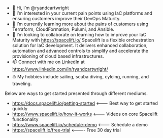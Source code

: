 - 👋 Hi, I’m @ryandcartwright
- 👀 I’m interested in your current pain points using IaC platforms and ensuring customers improve their DevOps Maturity.
- 🌱 I’m currently learning more about the pains of customers using Terraform, CloudFormation, Pulumi, and Ansible.
- 💞️ I’m looking to collaborate on learning how to improve your IaC Maturity with https://spacelift.io/ Spacelift is a flexible orchestration solution for IaC development. It delivers enhanced collaboration, automation and advanced controls to simplify and accelerate the provisioning of cloud based infrastructures. 
- 📫 Connect with me on LinkedIn at https://www.linkedin.com/in/ryandcartwright/
- ⛵ My hobbies include sailing, scuba diving, cylcing, running, and traveling.

Below are ways to get started presented through different mediums.

* https://docs.spacelift.io/getting-started <--- Best way to get started quickly
* https://www.spacelift.io/how-it-works <--- Videos on core Spacelift functionality
* https://www.spacelift.io/schedule-demo <--- Schedule a demo
* https://spacelift.io/free-trial <---- Free 30 day trial

<!---
ryandcartwright/ryandcartwright is a ✨ special ✨ repository because its `README.md` (this file) appears on your GitHub profile.
You can click the Preview link to take a look at your changes.
--->
